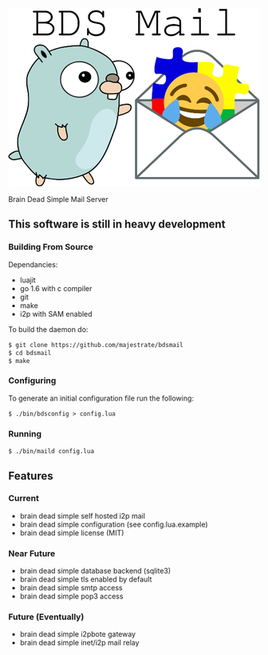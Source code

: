 ![logo](logo.png "logo")

Brain Dead Simple Mail Server


## This software is still in heavy development ##

### Building From Source ###

Dependancies:

* luajit
* go 1.6 with c compiler
* git
* make
* i2p with SAM enabled

To build the daemon do:

    $ git clone https://github.com/majestrate/bdsmail
    $ cd bdsmail
    $ make

### Configuring ###


To generate an initial configuration file run the following:

    $ ./bin/bdsconfig > config.lua

### Running ###

    $ ./bin/maild config.lua

## Features ##

### Current ###

* brain dead simple self hosted i2p mail
* brain dead simple configuration (see config.lua.example)
* brain dead simple license (MIT)

### Near Future ###

* brain dead simple database backend (sqlite3)
* brain dead simple tls enabled by default
* brain dead simple smtp access
* brain dead simple pop3 access

### Future (Eventually) ###

* brain dead simple i2pbote gateway
* brain dead simple inet/i2p mail relay
